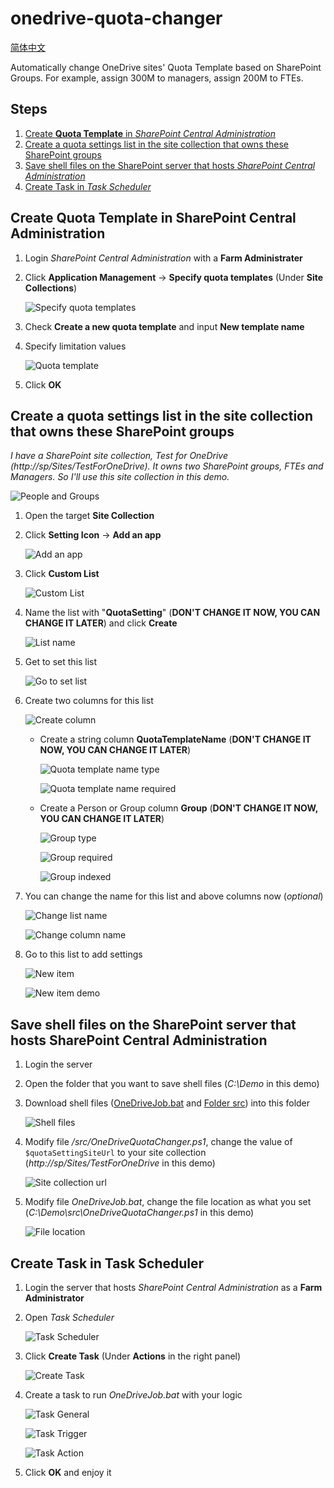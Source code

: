 # onedrive-quota-changer

[简体中文](README-ZHCN.md)

Automatically change OneDrive sites' Quota Template based on SharePoint Groups. For example, assign 300M to managers, assign 200M to FTEs.

## Steps
1. [Create __Quota Template__ in _SharePoint Central Administration_](#create-quota-template-in-sharepoint-central-administration)
2. [Create a quota settings list in the site collection that owns these SharePoint groups](#create-a-quota-settings-list-in-the-site-collection-that-owns-these-sharepoint-groups)
3. [Save shell files on the SharePoint server that hosts _SharePoint Central Administration_](#save-shell-files-on-the-sharepoint-server-that-hosts-sharepoint-central-administration)
4. [Create Task in _Task Scheduler_](#create-task-in-task-scheduler)

## Create Quota Template in SharePoint Central Administration
1. Login _SharePoint Central Administration_ with a __Farm Administrater__
2. Click __Application Management__ -> __Specify quota templates__ (Under __Site Collections__)
    
    ![Specify quota templates](images/specify-quota-templates.png)

3. Check __Create a new quota template__ and input __New template name__
4. Specify limitation values

    ![Quota template](images/quota-template.png)

5. Click __OK__

## Create a quota settings list in the site collection that owns these SharePoint groups
_I have a SharePoint site collection, Test for OneDrive (http://sp/Sites/TestForOneDrive). It owns two SharePoint groups, FTEs and Managers. So I'll use this site collection in this demo._

![People and Groups](images/people-and-groups.PNG)

1. Open the target __Site Collection__
2. Click __Setting Icon__ -> __Add an app__
    
    ![Add an app](images/add-an-app.PNG)

3. Click __Custom List__

    ![Custom List](images/custom-list.PNG)

4. Name the list with "__QuotaSetting__" (__DON'T CHANGE IT NOW, YOU CAN CHANGE IT LATER__) and click __Create__

    ![List name](images/list-name.PNG)

5. Get to set this list

    ![Go to set list](images/go-to-set-list.PNG)

6. Create two columns for this list

    ![Create column](images/create-column.PNG)

    - Create a string column __QuotaTemplateName__ (__DON'T CHANGE IT NOW, YOU CAN CHANGE IT LATER__)
    
        ![Quota template name type](images/quota-template-name-type.PNG)
        
        ![Quota template name required](images/quota-template-name-required.PNG)

    - Create a Person or Group column __Group__ (__DON'T CHANGE IT NOW, YOU CAN CHANGE IT LATER__)

        ![Group type](images/group-type.PNG)

        ![Group required](images/group-required.PNG)

        ![Group indexed](images/group-indexed.PNG)

7. You can change the name for this list and above columns now (_optional_)

    ![Change list name](images/change-list-name.PNG)

    ![Change column name](images/change-columns.PNG)

8. Go to this list to add settings

    ![New item](images/new-item.PNG)

    ![New item demo](images/new-item-demo.PNG)

## Save shell files on the SharePoint server that hosts SharePoint Central Administration

1. Login the server
2. Open the folder that you want to save shell files (_C:\Demo_ in this demo)
3. Download shell files ([OneDriveJob.bat](OneDriveJob.bat) and [Folder src](src)) into this folder

    ![Shell files](images/shell-files.PNG)

4. Modify file _/src/OneDriveQuotaChanger.ps1_, change the value of `$quotaSettingSiteUrl` to your site collection (_http://sp/Sites/TestForOneDrive_ in this demo)

    ![Site collection url](images/site-url.PNG)

5. Modify file _OneDriveJob.bat_, change the file location as what you set (_C:\Demo\src\OneDriveQuotaChanger.ps1_ in this demo)

    ![File location](images/file-url.PNG)

## Create Task in Task Scheduler

1. Login the server that hosts _SharePoint Central Administration_ as a __Farm Administrator__
2. Open _Task Scheduler_

    ![Task Scheduler](images/task-scheduler.PNG)

3. Click __Create Task__ (Under __Actions__ in the right panel)

    ![Create Task](images/create-task.PNG)

4. Create a task to run _OneDriveJob.bat_ with your logic

    ![Task General](images/task-general.PNG)

    ![Task Trigger](images/task-trigger.PNG)

    ![Task Action](images/task-action.PNG)

5. Click __OK__ and enjoy it
